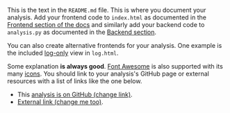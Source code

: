 <!--
Title: Scaffold_Py
Description: A short description of this analysis.
-->

This is the text in the `README.md` file. This is where you document your
analysis. Add your frontend code to `index.html` as documented in the
[Frontend section of the docs](http://databench.trivial.io/v0.4/frontend.html)
and similarly add your backend code to `analysis.py` as documented in the
[Backend section](http://databench.trivial.io/v0.4/backend.html).

You can also create alternative frontends for your analysis. One example is the
included [log-only](log.html) view in `log.html`.

Some explanation __is always good__. 
[Font Awesome](http://fortawesome.github.io/Font-Awesome/) is also supported
with its many [icons](http://fortawesome.github.io/Font-Awesome/icons/).
You should link to your analysis's GitHub page or external resources with a 
list of links like the one below.

* This [analysis is on GitHub (change link)](#).
* [External link (change me too)](#).
